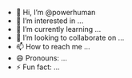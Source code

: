 - 👋 Hi, I’m @powerhuman
- 👀 I’m interested in ...  
- 🌱 I’m currently learning ...  
- 💞️ I’m looking to collaborate on ...  
- 📫 How to reach me ...  
- 😄 Pronouns: ...    
- ⚡ Fun fact: ...     
  
<!--- 
powerhuman/powerhuman is a ✨ special ✨ repository because its `README.md` (this file) appears on your GitHub profile. 
You can click the Preview link to take a look at your changes.
--->
